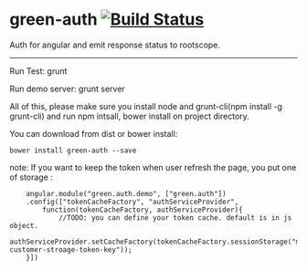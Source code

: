 green-auth [![Build Status](https://travis-ci.org/greengerong/green-auth.png)](https://travis-ci.org/greengerong/green-auth)
===========================
Auth for angular and emit response status to rootscope. 

***
Run Test: grunt

Run demo server: grunt server

All of this, please make sure you install node and grunt-cli(npm install -g 
grunt-cli) and run npm intsall, bower install on project directory.

You can download from dist or bower install:

	bower install green-auth --save

note: If you want to keep the token when user refresh the page, you put one of storage :

        angular.module("green.auth.demo", ["green.auth"])
        .config(["tokenCacheFactory", "authServiceProvider", 
    		function(tokenCacheFactory, authServiceProvider){
	   			//TODO: you can define your token cache. default is in js object.
	    		authServiceProvider.setCacheFactory(tokenCacheFactory.sessionStorage("my-customer-stroage-token-key"));
		}])
        

